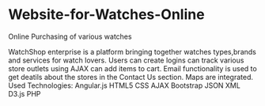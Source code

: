 # Website-for-Watches-Online
Online Purchasing of various watches

WatchShop enterprise is a platform bringing together watches types,brands and services for watch lovers. 
Users can create logins can track various store outlets using AJAX can add items to cart.
Email functionality is used to get deatils about the stores in the Contact Us section. Maps are integrated.
Used Technologies: Angular.js HTML5 CSS AJAX Bootstrap JSON XML D3.js PHP
